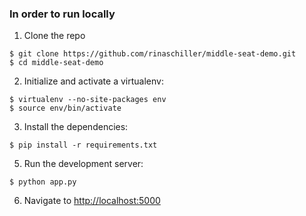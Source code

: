 ### In order to run locally

1. Clone the repo
  ```
  $ git clone https://github.com/rinaschiller/middle-seat-demo.git
  $ cd middle-seat-demo
  ```

2. Initialize and activate a virtualenv:
  ```
  $ virtualenv --no-site-packages env
  $ source env/bin/activate
  ```

3. Install the dependencies:
  ```
  $ pip install -r requirements.txt
  ```

5. Run the development server:
  ```
  $ python app.py
  ```

6. Navigate to [http://localhost:5000](http://localhost:5000)

